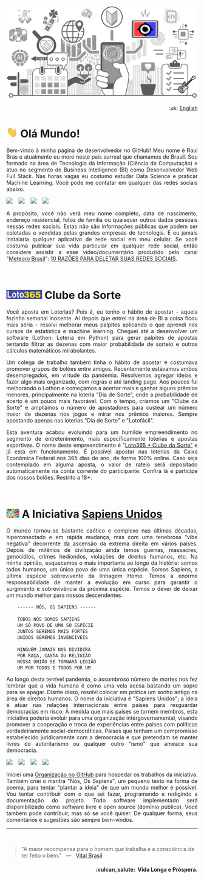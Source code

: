 ![UnitedSapiens Banner](https://raw.githubusercontent.com/tecnolista/tecnolista/main/assets/profile-banner.png)

<p align="right">:uk: <a href="https://github.com/tecnolista/tecnolista/blob/main/README_en.md">English</a></p>

# <img src="https://raw.githubusercontent.com/tecnolista/tecnolista/main/assets/hand-waving.gif" width="30px"> Olá Mundo!

<p align="justify">Bem-vindo à minha página de desenvolvedor no GitHub! Meu nome é Raul Bras e atualmente eu moro neste país surreal que chamamos de Brasil. Sou formado na área de Tecnologia da Informação (Ciência da Computação) e atuo no segmento de Business Intelligence (BI) como Desenvolvedor Web Full Stack. Nas horas vagas eu costumo estudar Data Science e praticar Machine Learning. Você pode me contatar em qualquer das redes sociais abaixo.</p>

<p>
    <a href="https://www.facebook.com/tecnolista"><img src="https://img.shields.io/badge/facebook-%231877F2.svg?&style=for-the-badge&logo=facebook&logoColor=white" height=32></a> &nbsp;&nbsp;
    <a href="https://www.linkedin.com/in/tecnolista"><img src="https://img.shields.io/badge/linkedin-%230A66C2.svg?&style=for-the-badge&logo=linkedin&logoColor=white" height=32></a> &nbsp;&nbsp;
    <a href="https://www.mql5.com/en/users/tecnolista"><img src="https://img.shields.io/badge/MQL5-%234A76B8.svg?&style=for-the-badge&logo=junit5&logoColor=white" height=32></a> &nbsp;&nbsp;
    <a href="https://www.t.me/Tecnolista"><img src="https://img.shields.io/badge/telegram-%2326A5E4.svg?&style=for-the-badge&logo=telegram&logoColor=white" height=32></a> &nbsp;&nbsp;
</p>

<p align="justify">A propósito, você não verá meu nome completo, data de nascimento, endereço residencial, fotos de família ou quaisquer outros dados pessoais nessas redes sociais. Estas não são informações públicas que podem ser coletadas e vendidas pelas grandes empresas de tecnologia. E eu jamais instalaria qualquer aplicativo de rede social em meu celular. Se você costuma publicar sua vida particular em qualquer rede social, então considere assistir a esse vídeo/documentário produzido pelo canal "<a href="https://www.youtube.com/c/MeteoroBrasil">Meteoro Brasil</a>": <a href="https://www.youtube.com/watch?v=pIa-RE36yCw">10 RAZÕES PARA DELETAR SUAS REDES SOCIAIS</a>.</p>
<br />


# [<img src="https://raw.githubusercontent.com/tecnolista/tecnolista/main/assets/loto365_icon.png" height="24px">](https://www.loto365.com.br) Clube da Sorte

<p align="justify">Você aposta em Loterias? Pois é, eu tenho o hábito de apostar - aquela fezinha semanal inocente. Aí depois que entrei na área de BI a coisa ficou mais séria - resolvi melhorar meus palpites aplicando o que aprendi nos cursos de estatística e machine learning. Cheguei até a desenvolver um software (Lothon: Loteria em Python) para gerar palpites de apostas tentando filtrar as dezenas com maior probabilidade de sorteio e outros cálculos matemáticos mirabolantes.</p>

<p align="justify">Um colega de trabalho também tinha o hábito de apostar e costumava promover grupos de bolões entre amigos. Recentemente estávamos ambos desempregados, em virtude da pandemia. Resolvemos agregar ideias e fazer algo mais organizado, com regras e até landing page. Aos poucos fui melhorando o Lothon e começamos a acertar mais e ganhar alguns prêmios menores, principalmente na loteria "Dia de Sorte", onde a probabilidade de acerto é um pouco mais favorável. Com o tempo, criamos um "Clube da Sorte" e ampliamos o número de apostadores para custear um número maior de dezenas nos jogos e mirar nos prêmios maiores. Sempre apostando apenas nas loterias "Dia de Sorte" e "Lotofácil".</p>

<p align="justify">Esta aventura acabou evoluindo para um humilde empreendimento no segmento de entretenimento, mais especificamente loterias e apostas esportivas. O nome deste empreendimento é "<a href="https://www.loto365.com.br">Loto365 • Clube da Sorte"</a> e já está em funcionamento. É possível apostar nas loterias da Caixa Econômica Federal nos 365 dias do ano, de forma 100% online. Caso seja contemplado em alguma aposta, o valor de rateio será depositado automaticamente na conta corrente do participante. Confira lá e participe dos nossos bolões. Restrito a 18+.</p>
<br />


# <img src="https://raw.githubusercontent.com/tecnolista/tecnolista/main/assets/unsap-icon.png" height="24px"> A Iniciativa [Sapiens Unidos](https://www.united-sapiens.org/)

<p align="justify">O mundo tornou-se bastante caótico e complexo nas últimas décadas, hiperconectado e em rápida mudança, mas com uma tenebrosa “vibe negativa” decorrente da ascensão da extrema direita em vários países. Depois de milênios de civilização ainda temos guerras, massacres, genocídios, crimes hediondos, violações de direitos humanos, etc. Na minha opinião, esquecemos o mais importante ao longo da história: somos todos humanos, um único povo de uma única espécie. Somos Sapiens, a última espécie sobrevivente da linhagem Homo. Temos a enorme responsabilidade de manter a evolução em curso para garantir o surgimento e sobrevivência da próxima espécie. Temos o dever de deixar um mundo melhor para nossos descendentes.</p>

```
    ------ NÓS, OS SAPIENS ------

    TODOS NÓS SOMOS SAPIENS
    UM SÓ POVO DE UMA SÓ ESPÉCIE
    JUNTOS SEREMOS MAIS FORTES
    UNIDOS SEREMOS INVENCÍVEIS

    NINGUÉM JAMAIS NOS DIVIDIRÁ
    POR RAÇA, CASTA OU RELIGIÃO
    NOSSA UNIÃO SE TORNARÁ LEGIÃO
    UM POR TODOS E TODOS POR UM
```

<p align="justify">Ao longo desta terrível pandemia, o assombroso número de mortes nos fez lembrar que a vida humana é como uma vela acesa bastando um sopro para se apagar. Diante disso, resolvi colocar em prática um sonho antigo na área de direitos humanos. O nome da iniciativa é "Sapiens Unidos"; a ideia é atuar nas relações internacionais entre países para resguardar democracias em risco. À medida que mais países se tornem membros, esta iniciativa poderia evoluir para uma organização intergovernamental, visando promover a cooperação e troca de experiências entre países com políticas verdadeiramente social-democráticas. Países que tenham um compromisso estabelecido juridicamente com a democracia e que pretendam se manter livres do autoritarismo ou qualquer outro "ismo" que ameace sua democracia.</p>

<p>
    <a href="https://www.github.com/united-sapiens"><img src="https://img.shields.io/badge/github-%23181717.svg?&style=for-the-badge&logo=github&logoColor=white" height=32></a> &nbsp;&nbsp;
    <a href="https://www.twitter.com/United_Sapiens"><img src="https://img.shields.io/badge/twitter-%231DA1F2.svg?&style=for-the-badge&logo=twitter&logoColor=white" height=32></a> &nbsp;&nbsp;
    <a href="https://www.instagram.com/united_sapiens"><img src="https://img.shields.io/badge/instagram-%23E4405F.svg?&style=for-the-badge&logo=instagram&logoColor=white" height=32></a> &nbsp;&nbsp;
    <a href="https://www.youtube.com/channel/UCUf4NOsEr_0pMNMKK25CPAg"><img src="https://img.shields.io/badge/youtube-%23FF0000.svg?&style=for-the-badge&logo=youtube&logoColor=white" height=32></a>
</p>

<p align="justify">Iniciei uma <a href="https://github.com/United-Sapiens">Organização no GitHub</a> para hospedar os trabalhos da iniciativa. Também criei o mantra "Nós, Os Sapiens", um pequeno texto na forma de poema, para tentar "plantar a ideia" de que um mundo melhor é possível. Vou tentar contribuir com o que sei fazer, programando e redigindo a documentação do projeto. Todo software implementado será disponibilizado como software livre e open source (domínio público). Você também pode contribuir, mas só se você quiser. De qualquer forma, seus comentários e sugestões são sempre bem-vindos.</p>

- - -
<br />


> "A maior recompensa para o homem que trabalha é a consciência de ter feito o bem." &nbsp; — &nbsp; <a href="https://pt.wikipedia.org/wiki/Vital_Brazil">Vital Brasil</a>


<h4 align="right">:vulcan_salute:&nbsp; Vida Longa e Próspera.</h4>

